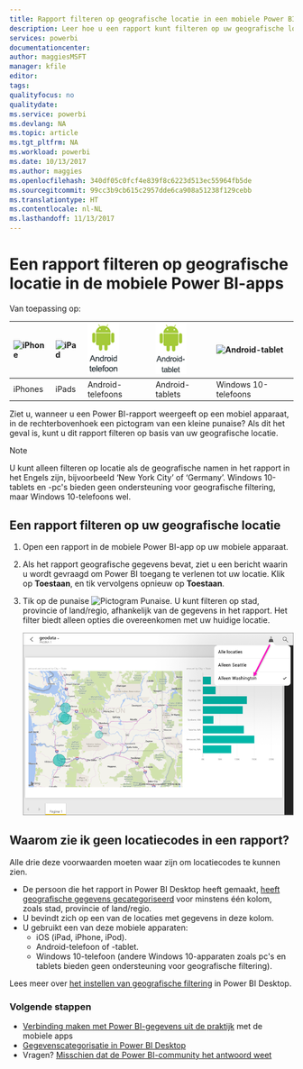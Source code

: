 ```yaml
---
title: Rapport filteren op geografische locatie in een mobiele Power BI-app
description: Leer hoe u een rapport kunt filteren op uw geografische locatie in de mobiele Microsoft Power BI-apps, als de rapporteigenaar geografische labels heeft ingesteld.
services: powerbi
documentationcenter: 
author: maggiesMSFT
manager: kfile
editor: 
tags: 
qualityfocus: no
qualitydate: 
ms.service: powerbi
ms.devlang: NA
ms.topic: article
ms.tgt_pltfrm: NA
ms.workload: powerbi
ms.date: 10/13/2017
ms.author: maggies
ms.openlocfilehash: 340df05c0fcf4e839f8c6223d513ec55964fb5de
ms.sourcegitcommit: 99cc3b9cb615c2957dde6ca908a51238f129cebb
ms.translationtype: HT
ms.contentlocale: nl-NL
ms.lasthandoff: 11/13/2017
---
```

# <a name="filter-a-report-by-geographic-location-in-the-power-bi-mobile-apps"></a>Een rapport filteren op geografische locatie in de mobiele Power BI-apps
Van toepassing op:

| ![iPhone](media/mobile-apps-geographic-filtering/iphone-logo-50-px.png) | ![iPad](media/mobile-apps-geographic-filtering/ipad-logo-50-px.png) | ![Android-telefoon](media/mobile-apps-geographic-filtering/android-phone-logo-50-px.png) | ![Android-tablet](media/mobile-apps-geographic-filtering/android-tablet-logo-50-px.png) | ![Android-tablet](media/mobile-apps-geographic-filtering/win-10-logo-50-px.png) |
|:--- |:--- |:--- |:--- |:--- |
| iPhones |iPads |Android-telefoons |Android-tablets |Windows 10-telefoons |

Ziet u, wanneer u een Power BI-rapport weergeeft op een mobiel apparaat, in de rechterbovenhoek een pictogram van een kleine punaise? Als dit het geval is, kunt u dit rapport filteren op basis van uw geografische locatie.

> [!NOTE]
> U kunt alleen filteren op locatie als de geografische namen in het rapport in het Engels zijn, bijvoorbeeld ‘New York City’ of ‘Germany’. Windows 10-tablets en -pc's bieden geen ondersteuning voor geografische filtering, maar Windows 10-telefoons wel.
> 
> 

## <a name="filter-your-report-by-your-geographic-location"></a>Een rapport filteren op uw geografische locatie
1. Open een rapport in de mobiele Power BI-app op uw mobiele apparaat.
2. Als het rapport geografische gegevens bevat, ziet u een bericht waarin u wordt gevraagd om Power BI toegang te verlenen tot uw locatie. Klik op **Toestaan**, en tik vervolgens opnieuw op **Toestaan**.
3. Tik op de punaise ![Pictogram Punaise](media/mobile-apps-geographic-filtering/power-bi-mobile-geo-icon.png). U kunt filteren op stad, provincie of land/regio, afhankelijk van de gegevens in het rapport. Het filter biedt alleen opties die overeenkomen met uw huidige locatie.
   
    ![Punaisefilter](media/mobile-apps-geographic-filtering/power-bi-mobile-geo-map-set-filter.png)

## <a name="why-dont-i-see-location-tags-on-a-report"></a>Waarom zie ik geen locatiecodes in een rapport?
Alle drie deze voorwaarden moeten waar zijn om locatiecodes te kunnen zien. 

* De persoon die het rapport in Power BI Desktop heeft gemaakt, [heeft geografische gegevens gecategoriseerd](desktop-mobile-geofiltering.md) voor minstens één kolom, zoals stad, provincie of land/regio.
* U bevindt zich op een van de locaties met gegevens in deze kolom.
* U gebruikt een van deze mobiele apparaten:
  * iOS (iPad, iPhone, iPod).
  * Android-telefoon of -tablet.
  * Windows 10-telefoon (andere Windows 10-apparaten zoals pc's en tablets bieden geen ondersteuning voor geografische filtering).

Lees meer over [het instellen van geografische filtering](desktop-mobile-geofiltering.md) in Power BI Desktop.

### <a name="next-steps"></a>Volgende stappen
* [Verbinding maken met Power BI-gegevens uit de praktijk](mobile-apps-data-in-real-world-context.md) met de mobiele apps
* [Gegevenscategorisatie in Power BI Desktop](desktop-data-categorization.md) 
* Vragen? [Misschien dat de Power BI-community het antwoord weet](http://community.powerbi.com/)

